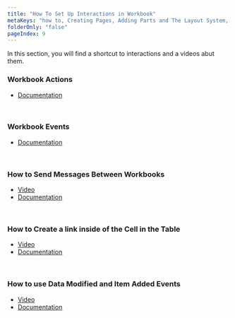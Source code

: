 ```yaml
---
title: "How To Set Up Interactions in Workbook"
metaKeys: "how to, Creating Pages, Adding Parts and The Layout System, Workbook as a Home Page"
folderOnly: "false"
pageIndex: 9
---
```


In this section, you will find a shortcut to interactions and a videos abut them. 



### Workbook Actions

* [Documentation](../programmingmodel/interactionmodel/workbookactions.md)

<br/>


### Workbook Events

* [Documentation](../programmingmodel/interactionmodel/workbookevents.md)

<br/>

### How to Send Messages Between Workbooks

* [Video](https://profitbasedocs.blob.core.windows.net/videos/Workbook%20Interactions%20-%20Sending%20Messages%20Between%20Workbooks.mp4)
* [Documentation](../programmingmodel/interactionmodel/sendingmsgbetween.md)
  
<br/>


### How to Create a link inside of the Cell in the Table

* [Video](https://profitbasedocs.blob.core.windows.net/videos/Table%20Events%20-%20Cell%20Action%20Link%20Tapped.mp4) 
* [Documentation](../../tables.md)
  
<br/>

### How to use Data Modified and Item Added Events

* [Video](https://profitbasedocs.blob.core.windows.net/videos/Table%20Events%20-%20Data%20Modified%20and%20Item%20Added%20Events.mp4)
* [Documentation](../../tables.md)
  
<br/>





